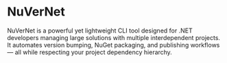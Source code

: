 # NuVerNet
NuVerNet is a powerful yet lightweight CLI tool designed for .NET developers managing large solutions with multiple interdependent projects.  It automates version bumping, NuGet packaging, and publishing workflows — all while respecting your project dependency hierarchy.
